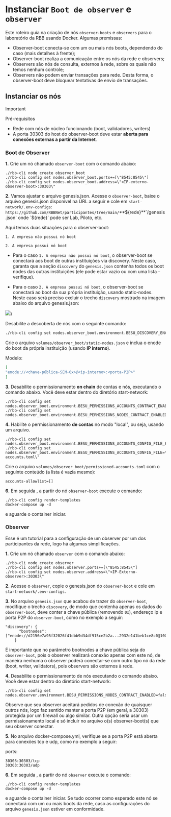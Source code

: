 # Instanciar `Boot de observer` e `observer`

Este roteiro guia na criação de nós `observer-boots` e `observers` para o laboratório da RBB usando Docker. Algumas premissas: 
- Observer-boot conecta-se com um ou mais nós boots, dependendo do caso (mais detalhes à frente);
- Observer-boot realiza a comunicação entre os nós da rede e observers;
- Observers são nós de consulta, externos à rede, sobre os quais não temos nenhum controle;
- Observers não podem enviar transações para rede. Desta forma, o observer-boot deve bloquear tentativas de envio de transações.

## Instanciar os nós

> [!IMPORTANT]
> Pré-requisitos
> 	- Rede com nós de núcleo funcionando (boot, validadores, writers)
> 	- A porta 30303 do host do observer-boot deve estar **aberta para conexões externas a partir da Internet**. 

### Boot de Observer

**1.** Crie um nó chamado `observer-boot` com o comando abaixo:
```
./rbb-cli node create observer_boot
./rbb-cli config set nodes.observer_boot.ports+=[\"8545:8545\"]
./rbb-cli config set nodes.observer_boot.address=\"<IP-externo-observer-boot>:30303\"
```

**2.** Vamos ajustar o arquivo genesis.json. Acesse o `observer-boot`, baixe o arquivo genesis.json disponível na URL a seguir e cole em `start-network/.env-configs`: `https://github.com/RBBNet/participantes/tree/main/`**${rede}**`/genesis.json` onde `${rede}` pode ser Lab, Piloto, etc.


Aqui temos duas situações para o observer-boot:

 	1. A empresa não possui nó boot
  
	2. A empresa possui nó boot
 
- Para o caso `1. A empresa não possui nó boot`, o observer-boot se conectará aos boot de outras instituições via discovery. Neste caso, garanta que a seção `discovery` do `genesis.json` contenha todos os boot nodes das outras instituições (ele pode estar vazio ou com uma lista - verifique).
  
- Para o caso `2. A empresa possui nó boot`, o observer-boot se conectará ao boot da sua própria instituição, usando static-nodes. Neste caso será preciso excluir o trecho `discovery` mostrado na imagem abaixo do arquivo genesis.json:

![](https://i.imgur.com/mdU0lYT.png))

Desabilite a descoberta de nós com o seguinte comando:

  ```bash
  ./rbb-cli config set nodes.observer_boot.environment.BESU_DISCOVERY_ENABLED=false
  
  ```
 Crie o arquivo `volumes/observer_boot/static-nodes.json` e inclua o enode do boot da própria instituição (usando **IP interno**).

  Modelo:

  ```json
  [ 
  "enode://<chave-pública-SEM-0x>@<ip-interno>:<porta-P2P>"
  ]
  ```

**3.** Desabilite o permissionamento **on chain** de contas e nós, executando o comando abaixo. Você deve estar dentro do diretório start-network:
```
./rbb-cli config set nodes.observer_boot.environment.BESU_PERMISSIONS_ACCOUNTS_CONTRACT_ENABLED=false
./rbb-cli config set nodes.observer_boot.environment.BESU_PERMISSIONS_NODES_CONTRACT_ENABLED=false

```

**4.** Habilite o permissionamento **de contas** no modo "local", ou seja, usando um arquivo. 
```
./rbb-cli config set nodes.observer_boot.environment.BESU_PERMISSIONS_ACCOUNTS_CONFIG_FILE_ENABLED=true
./rbb-cli config set nodes.observer_boot.environment.BESU_PERMISSIONS_ACCOUNTS_CONFIG_FILE=\"/var/lib/besu/permissioned-accounts.toml\"

```
Crie o arquivo `volumes/observer_boot/permissioned-accounts.toml` com o seguinte conteúdo (a lista é vazia mesmo):
```
accounts-allowlist=[]
```

**6.** Em seguida , a partir do nó `observer-boot` execute o comando:
```
./rbb-cli config render-templates
docker-compose up -d
```

e aguarde o container iniciar. 



### Observer

Esse é um tutorial para a configuração de um observer por um dos participantes da rede, logo há algumas simplificações.

**1.** Crie um nó chamado `observer` com o comando abaixo:
```
./rbb-cli node create observer
./rbb-cli config set nodes.observer.ports+=[\"8545:8545\"]
./rbb-cli config set nodes.observer.address=\"<IP-Externo-observer>:30303\"
```

**2.** Acesse o `observer`, copie o genesis.json do `observer-boot` e cole em `start-network/.env-configs`.

**3.** No arquivo `genesis.json` que acabou de trazer do `observer-boot`, modifique o trecho `discovery`, de modo que contenha apenas os dados do `observer-boot`, deve conter a chave pública (removendo `0x`), endereço ip e porta P2P do `observer-boot`, como no exemplo a seguir:
```
"discovery": {
      "bootnodes": ["enode://d2156e7a95f32026f41dbb9d34df915ce2b2a...2932e141beb1ce8c0@100.100.100.100:30303"]
    }
```

É importante que no parâmetro bootnodes a chave pública seja do `observer-boot`, pois o observer realizará conexão apenas com este nó, de maneira nenhuma o observer poderá conectar-se com outro tipo nó da rede (boot, writer, validators), pois observers são externos à rede. 

**4.** Desabilite o permissionamento de nós executando o comando abaixo. Você deve estar dentro do diretório start-network:
```
./rbb-cli config set nodes.observer.environment.BESU_PERMISSIONS_NODES_CONTRACT_ENABLED=false
```
Observe que seu observer aceitará pedidos de conexão de quaisquer outros nós, logo faz sentido manter a porta P2P (em geral, a 30303) protegida por um firewall ou algo similar. Outra opção seria usar um permissionamento local e só incluir no arquivo o(s) observer-boot(s) que seu observer conectar.

**5.** No arquivo docker-compose.yml, verifique se a porta P2P está aberta para conexões tcp e udp, como no exemplo a seguir:

ports:

    30303:30303/tcp
    30303:30303/udp






**6.** Em seguida , a partir do nó `observer` execute o comando:
```
./rbb-cli config render-templates
docker-compose up -d
```

e aguarde o container iniciar. Se tudo ocorrer como esperado este nó se conectará com um ou mais boots da rede, caso as configurações do arquivo `genesis.json` estiver em conformidade.
